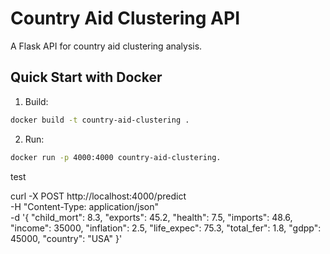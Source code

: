 # Country Aid Clustering API

A Flask API for country aid clustering analysis.

## Quick Start with Docker

1. Build:
```bash
docker build -t country-aid-clustering .
```
2. Run:
```bash
docker run -p 4000:4000 country-aid-clustering.
```

test

curl -X POST http://localhost:4000/predict \
-H "Content-Type: application/json" \
-d '{
    "child_mort": 8.3,
    "exports": 45.2,
    "health": 7.5,
    "imports": 48.6,
    "income": 35000,
    "inflation": 2.5,
    "life_expec": 75.3,
    "total_fer": 1.8,
    "gdpp": 45000,
    "country": "USA"
}'